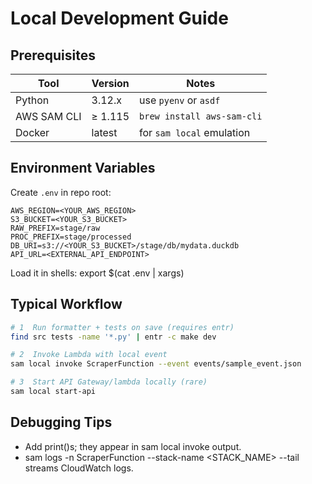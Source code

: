 # Local Development Guide

## Prerequisites

| Tool | Version | Notes |
|------|---------|-------|
| Python | 3.12.x | use `pyenv` or `asdf` |
| AWS SAM CLI | ≥ 1.115 | `brew install aws-sam-cli` |
| Docker | latest | for `sam local` emulation |

## Environment Variables

Create `.env` in repo root:

```dotenv
AWS_REGION=<YOUR_AWS_REGION>
S3_BUCKET=<YOUR_S3_BUCKET>
RAW_PREFIX=stage/raw
PROC_PREFIX=stage/processed
DB_URI=s3://<YOUR_S3_BUCKET>/stage/db/mydata.duckdb
API_URL=<EXTERNAL_API_ENDPOINT>
```

Load it in shells: export $(cat .env | xargs)

## Typical Workflow
```bash
# 1  Run formatter + tests on save (requires entr)
find src tests -name '*.py' | entr -c make dev

# 2  Invoke Lambda with local event
sam local invoke ScraperFunction --event events/sample_event.json

# 3  Start API Gateway/lambda locally (rare)
sam local start-api
```

## Debugging Tips
* Add print()s; they appear in sam local invoke output.
* sam logs -n ScraperFunction --stack-name <STACK_NAME> --tail streams CloudWatch logs.